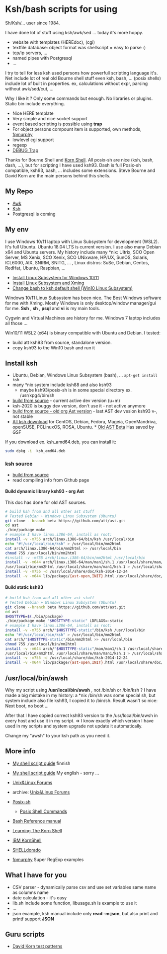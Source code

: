 # Ksh/bash scripts for using #

Sh/Ksh/... user since 1984.

I have done lot of stuff using ksh/awk/sed ... today it's more hoppy.
  * website with templates (HEREdoc), (cgi)
  * textfile database: object format was shellscript = easy to parse :) 
  * tcp/ip servers, ...
  * named pipes with Postgresql
  * ...

I try to tell for less ksh used persons how powerfull scripting language it's.
Net include lot of real old Bourne shell stuff even ksh, bash, ... (posix shells) include lot
of built in properties. ex, calculations without expr, parsing without awk/sed/cut, ...

Why I like it ? Only some commands but enough. No libraries or plugins. Static bin include everything.
  * Nice HERE template 
  * Very simple and nice socket support 
  * event based scripting is possible using **trap**
  * For object persons compount item is supported, own methods,  [fpmurphy](http://blog.fpmurphy.com/2010/05/ksh93-using-types-to-create-object-orientated-scripts.html)
  * lowlevel cgi support 
  * regexp 
  * [DEBUG Trap](http://blog.fpmurphy.com/2014/07/korn-shell-debug-trap.html)

Thanks for Bourne Shell and 
[Korn Shell](https://www.usenix.org/legacy/publications/library/proceedings/vhll/full_papers/korn.ksh.a). 
All posix-sh are nice (ksh, bash, dash, ...), but for scripting I have used ksh93. Dash is full Posix-sh compatible,
ksh93, bash, ... includes some extensions. Steve Bourne and David Korn are the main persons behind this shells.

## My Repo ##
   * [Awk](https://github.com/kshji/awk)
   * [Ksh](https://github.com/kshji/ksh)
   * Postgresql is coming

## My env ##
I use Windows 10/11 laptop with Linux Subsystem for development (WSL2).
It's full Ubuntu. Ubuntu 18.04 LTS is current version.
I use also many Debian x64 and Ubuntu servers. My history include many *nix: Ultrix, SCO Open Server, 
MS Xenix, SCO Xenix,  SCO UNixware, HP/UX, SunOS, Solaris, ICL6000, AIX, SNIRM, SNITG, ... ,
Linux distros: SuSe, Debian, Centos, RedHat, Ubuntu, Raspbian, ...

   * [Install Linux Subsystem for Windows 10/11](https://msdn.microsoft.com/en-us/commandline/wsl/install_guide)
   * [Install Linux Subsystem and Xming](http://www.hongkiat.com/blog/bash-ubuntu-windows-10/)
   * [Change bash to ksh default shell (Win10 Linux Subsystem)](http://blog.fpmurphy.com/2016/05/korn-shell-launcher-for-windows-subsystem-for-linux-2.html)

Windows 10/11 Linux Subsystem has been nice. The Best Windows software for me with Xming. 
Mostly Windows is only desktop/window manager/gui for me. **Ssh** , **sh** , **psql** and **vi** is my main tools.

Cygwin and Virtual Machines are history for me.
Windows 7 laptop includes all those ...

Win10/11 WSL2 (x64) is binary compatible with Ubuntu and Debian. I tested:
  * build att ksh93 from source, standalone version.
  * copy ksh93 to the Win10 bash and run it

## Install ksh ##
   * Ubuntu, Debian, Windows Linux Subsystem (bash), ...
       ``` apt-get install ksh ```
   * many *nix system include ksh88 and also ksh93
       * maybe ksh93/posix-sh is in some special directory ex. /usr/xpg4/bin/sh
   * [build from source](https://github.com/ksh93/ksh) - current active dev version (u+m)
   * ksh-2020 is buggy dev version, don't use it - not active anymore
   * [build from source - old org Ast version](https://github.com/att/ast/tree/beta) - last AST dev vesion ksh93 v-, not stable
   * [All ksh download](https://pkgs.org/download/ksh) for CentOS, Debian, Fedora, Mageia, OpenMandriva, openSUSE, PCLinuxOS, ROSA, Ubuntu.
	* [Old AST Beta](http://gsf.cococlyde.org/download) Has saved by GSF
   
If you download ex. ksh_amd64.deb, you can install it:
```sh
sudo dpkg -i  ksh_amd64.deb
```

### ksh source ###
    
   * [build from source](https://github.com/ksh93/ksh)
   * read compiling info from Github page


#### Build dynamic library ksh93 - org Ast ####

This doc has done for old AST sources.

```sh
# build ksh from and all other ast stuff
# Tested Debian + Windows Linux Subsystem (Ubuntu)
git clone --branch beta https://github.com/att/ast.git
cd ast
./bin/package make
# example I have linux.i386-64, install as root:
install -v -m755 arch/linux.i386-64/bin/ksh /usr/local/bin 
echo "#!/usr/local/bin/ksh" > /usr/local/bin/mm2html
cat arch/linux.i386-64/bin/mm2html >> /usr/local/bin
chmod 755 /usr/local/bin/mm2html
#install -v -m755 arch/linux.i386-64/bin/mm2html /usr/local/bin 
install -v -m644 arch/linux.i386-64/man/man1/sh.1 /usr/local/share/man/man1/ksh.1 
/usr/local/bin/mm2html /usr/local/share/man/man1/ksh.1 > /usr/local/share/doc/ksh-2014-12-24/ksh.html
install -v -m755 -d /usr/local/share/doc/ksh-2014-12-24 
install -v -m644 lib/package/{ast-open,INIT}.html /usr/local/share/doc/ksh-2014-12-24
```
#### Build static ksh93 ####
```sh
# build ksh from and all other ast stuff
# Tested Debian + Windows Linux Subsystem (Ubuntu)
git clone --branch beta https://github.com/att/ast.git
cd ast
$HOSTTYPE=$(./bin/package)
./bin/package make "$HOSTTYPE-static" LDFLAGS=-static
# example I have linux.i386-64, install as root:
install -v -m755 arch/"$HOSTTYPE-static"/bin/ksh /usr/local/bin 
echo "#!/usr/local/bin/ksh" > /usr/local/bin/mm2html
cat arch/"$HOSTTYPE-static"/bin/mm2html >> /usr/local/bin
chmod 755 /usr/local/bin/mm2html
install -v -m644 arch/"$HOSTTYPE-static"/man/man1/sh.1 /usr/local/share/man/man1/ksh.1 
/usr/local/bin/mm2html /usr/local/share/man/man1/ksh.1 > /usr/local/share/doc/ksh-2014-12-24/ksh.html
install -v -m755 -d /usr/local/share/doc/ksh-2014-12-24 
install -v -m644 lib/package/{ast-open,INIT}.html /usr/local/share/doc/ksh-2014-12-24
```


## /usr/local/bin/awsh ##
Why my script using **/usr/local/bin/awsh** , not /bin/sh or /bin/ksh ?
I have made a big mistake in my history: a *nix /bin/sh was some special sh, but system include also file ksh93, 
I copied it to /bin/sh. Result wasn't so nice: Next boot, no boot ...

After that I have copied correct ksh93 version to the /usr/local/bin/awsh in every host and use it in my script.
=> I know exactly which version I have used in my scripts and system upgrade not update it automatically.


Change my "awsh" to your ksh path as you need it.

## More info ##
   * [My shell script guide](http://awot.fi/sf/browser/showdocs?cust=ka&subdir=koulutus/shell) finnish
   * [My shell script guide](http://awot.fi/sf/browser/showdocs?cust=ka&subdir=koulutus/shell/quickref) My english - sorry ...
   
   * [Unix&Linux Forums](https://community.unix.com/c/shell-programming-and-scripting/20)
   * archive: [Unix&Linux Forums](http://www.unix.com/shell-programming-and-scripting/) 
   * [Posix-sh](http://pubs.opengroup.org/onlinepubs/9699919799/nframe.html)
     * [Posix Shell Commands](http://pubs.opengroup.org/onlinepubs/9699919799/utilities/V3_chap02.html)
   * [Bash Reference manual](https://www.gnu.org/software/bash/manual/bashref.html)
   * [Learning The Korn Shell](http://docstore.mik.ua/orelly/unix3/korn/index.htm)
   * [IBM KornShell](http://www.ibm.com/support/knowledgecenter/ssw_aix_72/com.ibm.aix.osdevice/korn_shell.htm)
   * [SHELLdorado](http://www.shelldorado.com/)
   * [fpmurphy](http://blog.fpmurphy.com/2009/01/ksh93-regular-expressions.html) Super RegExp examples

## What I have for you ##

   * CSV parser - dynamically parse csv and use set variables same name as columns name
   * date calculation - it's easy
   * lib.sh include some function, libusage.sh is example to use it
   * ...
   * json example, ksh manual include only **read -m json**, but also print and printf support **JSON**

## Guru scripts ##
   * [David Korn test patterns ](https://github.com/att/ast/tree/master/src/cmd/ksh93/tests) 


